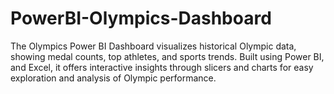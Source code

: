 # PowerBI-Olympics-Dashboard
The Olympics Power BI Dashboard visualizes historical Olympic data, showing medal counts, top athletes, and sports trends. Built using Power BI, and Excel, it offers interactive insights through slicers and charts for easy exploration and analysis of Olympic performance.
